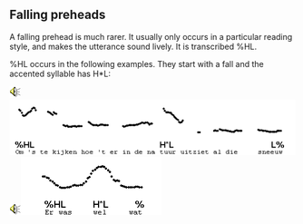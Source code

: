 Falling preheads
----------------

A falling prehead is much rarer. It usually only occurs in a particular reading style, and makes the utterance sound lively. It is transcribed %HL.

%HL occurs in the following examples. They start with a fall and the accented syllable has H\*L:

<div class="audio-example" onclick="play_sound('../audio/233')"><img alt="Play audio" src="../audio.gif" /><img alt="Audio example" src="../audio/gif/233.gif"/></div>

<div class="audio-example" onclick="play_sound('../audio/083')"><img alt="Play audio" src="../audio.gif" /><img alt="Audio example" src="../audio/gif/083.gif"/></div>

